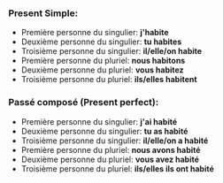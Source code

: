 ### Present Simple:
- Première personne du singulier: **j'habite**
- Deuxième personne du singulier: **tu habites**
- Troisième personne du singulier: **il/elle/on habite**
- Première personne du pluriel: **nous habitons**
- Deuxième personne du pluriel: **vous habitez**
- Troisième personne du pluriel: **ils/elles habitent**

### Passé composé (Present perfect):
- Première personne du singulier: **j'ai habité**
- Deuxième personne du singulier: **tu as habité**
- Troisième personne du singulier: **il/elle/on a habité**
- Première personne du pluriel: **nous avons habité**
- Deuxième personne du pluriel: **vous avez habité**
- Troisième personne du pluriel: **ils/elles ils ont habité**
